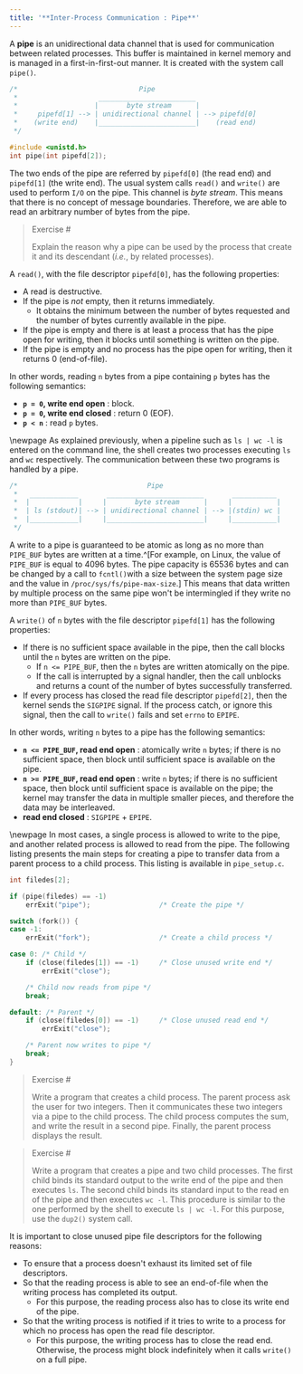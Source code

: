 ```yaml
---
title: '**Inter-Process Communication : Pipe**'
---
```

A **pipe** is an unidirectional data channel that is used for communication
between related processes. This buffer is maintained in kernel memory and is
managed in a first-in-first-out manner.  It is created with the system call
`pipe()`.

```C
/*                              Pipe
 *                    ________________________
 *                   |       byte stream      |
 *     pipefd[1] --> | unidirectional channel | --> pipefd[0]
 *    (write end)    |________________________|    (read end)
 */

#include <unistd.h>
int pipe(int pipefd[2]);
```

The two ends of the pipe are referred by `pipefd[0]` (the read end) and
`pipefd[1]` (the write end). The usual system calls `read()` and `write()` are
used to perform `I/O` on the pipe. This channel is *byte stream*. This means
that there is no concept of message boundaries. Therefore, we are able to read
an arbitrary number of bytes from the pipe.

> Exercise #
>
> Explain the reason why a pipe can be used by the process that create it and its
> descendant (*i.e.*, by related processes).

A `read()`, with the file descriptor `pipefd[0]`, has the following properties:

* A read is destructive.
* If the pipe is *not* empty, then it returns immediately.
    * It obtains the minimum between the number of bytes requested and the
        number of bytes currently available in the pipe.
* If the pipe is empty and there is at least a process that has the pipe open
    for writing, then it blocks until something is written on the pipe.
* If the pipe is empty and no process has the pipe open for writing, then it
    returns 0 (end-of-file).

In other words, reading `n` bytes from a pipe containing `p` bytes has the
following semantics:

* **`p = 0`, write end open** : block.
* **`p = 0`, write end closed** : return 0 (EOF).
* **`p < n`** : read `p` bytes.

\newpage
As explained previously, when a pipeline such as `ls | wc -l` is entered on the
command line, the shell creates two processes executing `ls` and `wc`
respectively.  The communication between these two programs is handled by a
pipe.

```C
/*                                Pipe
 *   ____________       ________________________       ___________
 *  |            |     |       byte stream      |     |           |
 *  | ls (stdout)| --> | unidirectional channel | --> |(stdin) wc |
 *  |____________|     |________________________|     |___________|
 */
```

A write to a pipe is guaranteed to be atomic as long as no more than `PIPE_BUF`
bytes are written at a time.^[For example, on Linux, the value of `PIPE_BUF` is
equal to 4096 bytes. The pipe capacity is 65536 bytes and can be changed by a
call to `fcntl()`with a size between the system page size and the value in
`/proc/sys/fs/pipe-max-size`.] This means that data written by multiple process
on the same pipe won't be intermingled if they write no more than `PIPE_BUF`
bytes.

A `write()` of `n` bytes with the file descriptor `pipefd[1]` has the following
properties:

* If there is no sufficient space available in the pipe, then the call blocks
    until the `n` bytes are written on the pipe.
    * If `n <= PIPE_BUF`, then the `n` bytes are written atomically on the pipe.
    * If the call is interrupted by a signal handler, then the call unblocks and
        returns a count of the number of bytes successfully transferred.
* If every process has closed the read file descriptor `pipefd[2]`, then the 
    kernel sends the `SIGPIPE` signal. If the process catch, or ignore this
    signal, then the call to `write()` fails and set `errno` to `EPIPE`.

In other words, writing `n` bytes to a pipe has the following semantics:

* **`n <= PIPE_BUF`, read end open** : atomically write `n` bytes; if there is
    no sufficient space, then block until sufficient space is available on the
    pipe.
* **`n >= PIPE_BUF`, read end open** : write `n` bytes; if there is
    no sufficient space, then block until sufficient space is available on the
    pipe; the kernel may transfer the data in multiple smaller pieces, and
    therefore the data may be interleaved.
* **read end closed** : `SIGPIPE` + `EPIPE`.

\newpage
In most cases, a single process is allowed to write to the pipe, and another
related process is allowed to read from the pipe. The following listing presents
the main steps for creating a pipe to transfer data from a parent process to a
child process. This listing is available in `pipe_setup.c`.

```C
int filedes[2];

if (pipe(filedes) == -1)
    errExit("pipe");                 /* Create the pipe */

switch (fork()) {
case -1:
    errExit("fork");                 /* Create a child process */

case 0: /* Child */
    if (close(filedes[1]) == -1)     /* Close unused write end */
        errExit("close");

    /* Child now reads from pipe */
    break;

default: /* Parent */
    if (close(filedes[0]) == -1)     /* Close unused read end */
        errExit("close");

    /* Parent now writes to pipe */
    break;
}
```

> Exercise #
>
> Write a program that creates a child process. The parent process ask the user
> for two integers. Then it communicates these two integers via a pipe to the
> child process. The child process computes the sum, and write the result in a
> second pipe. Finally, the parent process displays the result.

> Exercise #
>
> Write a program that creates a pipe and two child processes. The first child binds
> its standard output to the write end of the pipe and then executes `ls`. The
> second child binds its standard input to the read en of the pipe and then
> executes `wc -l`. This procedure is similar to the one performed by the shell to
> execute `ls | wc -l`. For this purpose, use the `dup2()` system call.

It is important to close unused pipe file descriptors for the following reasons:

* To ensure that a process doesn't exhaust its limited set of file descriptors.
* So that the reading process is able to see an end-of-file when the writing
    process has completed its output.
    * For this purpose, the reading process also has to close its write end of
        the pipe.
* So that the writing process is notified if it tries to write to a process for
    which no process has open the read file descriptor.
    * For this purpose, the writing process has to close the read end.
      Otherwise, the process might block indefinitely when it calls `write()`
      on a full pipe.
